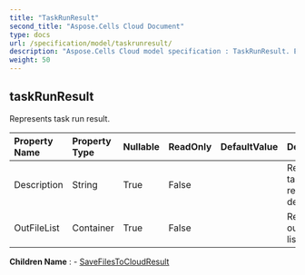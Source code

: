```yaml
---
title: "TaskRunResult"
second_title: "Aspose.Cells Cloud Document"
type: docs
url: /specification/model/taskrunresult/
description: "Aspose.Cells Cloud model specification : TaskRunResult. Effortlessly handle Excel and other spreadsheet documents with features like opening, generating, editing, splitting, merging, comparing, and converting."
weight: 50
---
```


## **taskRunResult**

Represents task run result. 

| Property Name | Property Type | Nullable |  ReadOnly | DefaultValue | Description | 
| :- | :- | :- |:- |  :- | :- |
| Description | String | True |  False |  | Represents task run result description. |  
| OutFileList | Container | True |  False |  | Represents out data file list. |  

**Children Name** : 
	-  [SaveFilesToCloudResult](savefilestocloudresult) 
